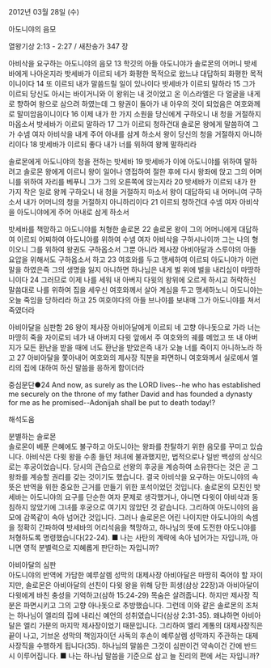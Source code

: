 2012년 03월 28일 (수)

아도니야의 음모



열왕기상 2:13 - 2:27 / 새찬송가 347 장


아비삭을 요구하는 아도니야의 음모
13 학깃의 아들 아도니야가 솔로몬의 어머니 밧세바에게 나아온지라 밧세바가 이르되 네가 화평한 목적으로 왔느냐 대답하되 화평한 목적이니이다 14 또 이르되 내가 말씀드릴 일이 있나이다 밧세바가 이르되 말하라 15 그가 이르되 당신도 아시는 바이거니와 이 왕위는 내 것이었고 온 이스라엘은 다 얼굴을 내게로 향하여 왕으로 삼으려 하였는데 그 왕권이 돌아가 내 아우의 것이 되었음은 여호와께로 말미암음이니이다 16 이제 내가 한 가지 소원을 당신에게 구하오니 내 청을 거절하지 마옵소서 밧세바가 이르되 말하라 17 그가 이르되 청하건대 솔로몬 왕에게 말씀하여 그가 수넴 여자 아비삭을 내게 주어 아내를 삼게 하소서 왕이 당신의 청을 거절하지 아니하리이다 18 밧세바가 이르되 좋다 내가 너를 위하여 왕께 말하리라

솔로몬에게 아도니야의 청을 전하는 밧세바
19 밧세바가 이에 아도니야를 위하여 말하려고 솔로몬 왕에게 이르니 왕이 일어나 영접하여 절한 후에 다시 왕좌에 앉고 그의 어머니를 위하여 자리를 베푸니 그가 그의 오른쪽에 앉는지라 20 밧세바가 이르되 내가 한 가지 작은 일로 왕께 구하오니 내 청을 거절하지 마소서 왕이 대답하되 내 어머니여 구하소서 내가 어머니의 청을 거절하지 아니하리이다 21 이르되 청하건대 수넴 여자 아비삭을 아도니야에게 주어 아내로 삼게 하소서

밧세바를 책망하고 아도니야를 처형한 솔로몬
22 솔로몬 왕이 그의 어머니에게 대답하여 이르되 어찌하여 아도니야를 위하여 수넴 여자 아비삭을 구하시나이까 그는 나의 형이오니 그를 위하여 왕권도 구하옵소서 그뿐 아니라 제사장 아비아달과 스루야의 아들 요압을 위해서도 구하옵소서 하고 23 여호와를 두고 맹세하여 이르되 아도니야가 이런 말을 하였은즉 그의 생명을 잃지 아니하면 하나님은 내게 벌 위에 벌을 내리심이 마땅하니이다 24 그러므로 이제 나를 세워 내 아버지 다윗의 왕위에 오르게 하시고 허락하신 말씀대로 나를 위하여 집을 세우신 여호와께서 살아 계심을 두고 맹세하노니 아도니야는 오늘 죽임을 당하리라 하고 25 여호야다의 아들 브나야를 보내매 그가 아도니야를 쳐서 죽였더라

아비아달을 심판함
26 왕이 제사장 아비아달에게 이르되 네 고향 아나돗으로 가라 너는 마땅히 죽을 자이로되 네가 내 아버지 다윗 앞에서 주 여호와의 궤를 메었고 또 내 아버지가 모든 환난을 받을 때에 너도 환난을 받았은즉 내가 오늘 너를 죽이지 아니하노라 하고 27 아비아달을 쫓아내어 여호와의 제사장 직분을 파면하니 여호와께서 실로에서 엘리의 집에 대하여 하신 말씀을 응하게 함이더라

중심문단●24 And now, as surely as the LORD lives--he who has established me securely on the throne of my father David and has founded a dynasty for me as he promised--Adonijah shall be put to death today!?

해석도움





분별하는 솔로몬  
솔로몬이 베푼 은혜에도 불구하고 아도니야는 왕좌를 찬탈하기 위한 음모를 꾸미고 있습니다. 아비삭은 다윗 왕을 수종 들던 처녀에 불과했지만, 법적으로나 일반 백성의 상식으로는 후궁이었습니다. 당시의 관습으로 선왕의 후궁을 계승하여 소유한다는 것은 곧 그 왕좌를 계승할 권리를 갖는 것이기도 했습니다. 결국 아비삭을 요구하는 아도니야의 속뜻은 반역을 위한 중요한 근거를 만들기 위한 포석이었던 것입니다. 솔로몬의 모친인 밧세바는 아도니야의 요구를 단순한 여자 문제로 생각했거나, 아니면 다윗이 아비삭과 동침하지 않았기에 그녀를 후궁으로 여기지 않았던 것 같습니다. 그리하여 아도니야의 음모에 감쪽같이 속아 넘어간 것입니다. 그러나 솔로몬은 어린 나이지만 아도니야의 속셈을 정확히 간파하여 밧세바의 어리석음을 책망하고, 하나님의 뜻에 도전한 아도니야를 처형하도록 명령했습니다(22-24).
■ 나는 사탄의 계략에 속아 넘어가는 자입니까, 아니면 영적 분별력으로 지혜롭게 판단하는 자입니까?

아비아달의 심판  
아도니야의 반역에 가담한 예루살렘 성막의 대제사장 아비아달은 마땅히 죽어야 할 자이지만, 솔로몬은 아비아달의 선친이 다윗 왕을 위해 당한 희생(삼상 22장)과 아비아달이 다윗에게 바친 충성을 기억하고(삼하 15:24-29) 목숨은 살려줍니다. 하지만 제사장 직분은 파면시키고 그의 고향 아나돗으로 추방했습니다. 그런데 이와 같은 솔로몬의 조처는 하나님이 엘리의 집에 내리신 예언의 성취였습니다(삼상 2:31-35). 왜냐하면 아비아달은 엘리 가문의 마지막 제사장이었기 때문입니다. 그리하여 엘리 계통의 대제사장직은 끝이 나고, 기브온 성막의 책임자이던 사독의 후손이 예루살렘 성막까지 주관하는 대제사장직을 수행하게 됩니다(35). 하나님의 말씀은 그것이 심판이건 약속이건 간에 반드시 이루어집니다.
■ 나는 하나님 말씀을 기준으로 삼고 늘 진리의 편에 서는 자입니까?